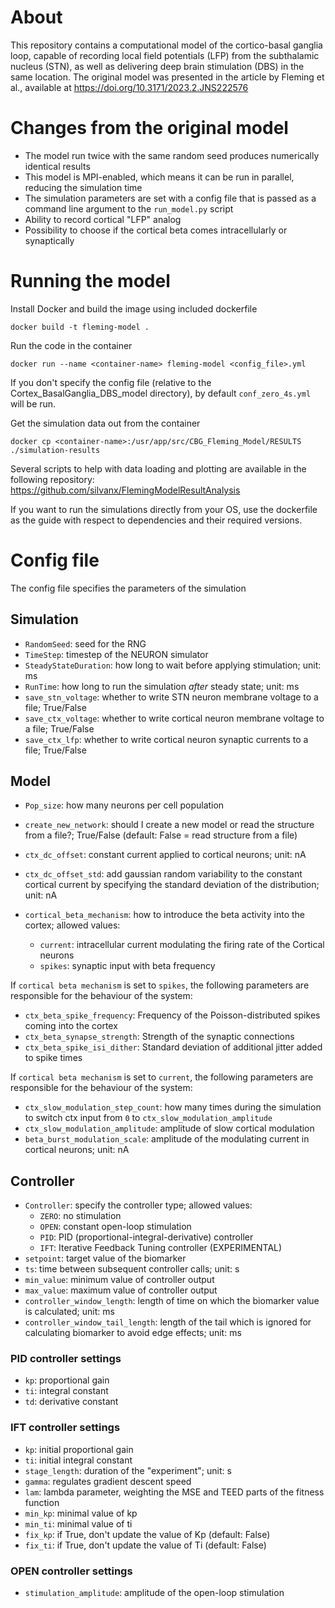 # About
This repository contains a computational model of the cortico-basal ganglia loop, capable of recording local field
potentials (LFP) from the subthalamic nucleus (STN), as well as delivering deep brain stimulation (DBS) in the same
location. The original model was presented in the article by Fleming et al.,
available at https://doi.org/10.3171/2023.2.JNS222576

# Changes from the original model
- The model run twice with the same random seed produces numerically identical results
- This model is MPI-enabled, which means it can be run in parallel, reducing the simulation time
- The simulation parameters are set with a config file that is passed as a command line argument
  to the `run_model.py` script
- Ability to record cortical "LFP" analog
- Possibility to choose if the cortical beta comes intracellularly or synaptically

# Running the model
Install Docker and build the image using included dockerfile
```
docker build -t fleming-model .
```
Run the code in the container
```
docker run --name <container-name> fleming-model <config_file>.yml
```
If you don't specify the config file (relative to the Cortex_BasalGanglia_DBS_model directory),
by default ```conf_zero_4s.yml``` will be run.

Get the simulation data out from the container
```
docker cp <container-name>:/usr/app/src/CBG_Fleming_Model/RESULTS ./simulation-results
```

Several scripts to help with data loading and plotting are available in the following repository:
https://github.com/silvanx/FlemingModelResultAnalysis

If you want to run the simulations directly from your OS, use the dockerfile as the guide with respect to dependencies
and their required versions.

# Config file
The config file specifies the parameters of the simulation 
## Simulation 
- `RandomSeed`: seed for the RNG
- `TimeStep`: timestep of the NEURON simulator
- `SteadyStateDuration`: how long to wait before applying stimulation; unit: ms
- `RunTime`: how long to run the simulation *after* steady state; unit: ms
- `save_stn_voltage`: whether to write STN neuron membrane voltage to a file; True/False
- `save_ctx_voltage`: whether to write cortical neuron membrane voltage to a file; True/False
- `save_ctx_lfp`: whether to write cortical neuron synaptic currents to a file; True/False
## Model
- `Pop_size`: how many neurons per cell population
- `create_new_network`: should I create a new model or read the structure from a file?; True/False (default: False = read structure from a file)
- `ctx_dc_offset`: constant current applied to cortical neurons; unit: nA
- `ctx_dc_offset_std`: add gaussian random variability to the constant cortical current by specifying the standard deviation of the distribution; unit: nA

- `cortical_beta_mechanism`: how to introduce the beta activity into the cortex; allowed values:
  - `current`: intracellular current modulating the firing rate of the Cortical neurons
  - `spikes`: synaptic input with beta frequency

If `cortical beta mechanism` is set to `spikes`, the following parameters are responsible for the behaviour of the system:
- `ctx_beta_spike_frequency`: Frequency of the Poisson-distributed spikes coming into the cortex
- `ctx_beta_synapse_strength`: Strength of the synaptic connections
- `ctx_beta_spike_isi_dither`: Standard deviation of additional jitter added to spike times

If `cortical beta mechanism` is set to `current`, the following parameters are responsible for the behaviour of the system:
- `ctx_slow_modulation_step_count`: how many times during the simulation to switch ctx input from `0` to `ctx_slow_modulation_amplitude`
- `ctx_slow_modulation_amplitude`: amplitude of slow cortical modulation
- `beta_burst_modulation_scale`: amplitude of the modulating current in cortical neurons; unit: nA
## Controller
- `Controller`: specify the controller type; allowed values:
  - `ZERO`: no stimulation
  - `OPEN`: constant open-loop stimulation
  - `PID`: PID (proportional-integral-derivative) controller
  - `IFT`: Iterative Feedback Tuning controller (EXPERIMENTAL)
- `setpoint`: target value of the biomarker
- `ts`: time between subsequent controller calls; unit: s
- `min_value`: minimum value of controller output
- `max_value`: maximum value of controller output
- `controller_window_length`: length of time on which the biomarker value is calculated; unit: ms
- `controller_window_tail_length`: length of the tail which is ignored for calculating biomarker to avoid edge effects; unit: ms
### PID controller settings
- `kp`: proportional gain
- `ti`: integral constant
- `td`: derivative constant

### IFT controller settings
- `kp`: initial proportional gain
- `ti`: initial integral constant
- `stage_length`: duration of the "experiment"; unit: s
- `gamma`: regulates gradient descent speed
- `lam`: lambda parameter, weighting the MSE and TEED parts of the fitness function
- `min_kp`: minimal value of kp
- `min_ti`: minimal value of ti 
- `fix_kp`: if True, don't update the value of Kp (default: False)
- `fix_ti`: if True, don't update the value of Ti (default: False)

### OPEN controller settings
- `stimulation_amplitude`: amplitude of the open-loop stimulation
